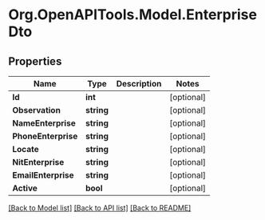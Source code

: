 # Org.OpenAPITools.Model.EnterpriseDto

## Properties

Name | Type | Description | Notes
------------ | ------------- | ------------- | -------------
**Id** | **int** |  | [optional] 
**Observation** | **string** |  | [optional] 
**NameEnterprise** | **string** |  | [optional] 
**PhoneEnterprise** | **string** |  | [optional] 
**Locate** | **string** |  | [optional] 
**NitEnterprise** | **string** |  | [optional] 
**EmailEnterprise** | **string** |  | [optional] 
**Active** | **bool** |  | [optional] 

[[Back to Model list]](../../README.md#documentation-for-models) [[Back to API list]](../../README.md#documentation-for-api-endpoints) [[Back to README]](../../README.md)

